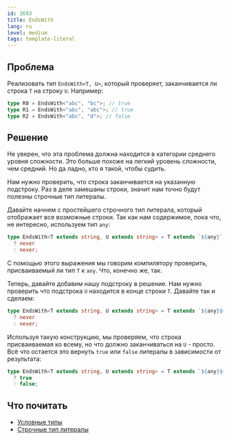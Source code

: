 ```yaml
---
id: 2693
title: EndsWith
lang: ru
level: medium
tags: template-literal
---
```


## Проблема

Реализовать тип `EndsWith<T, U>`, который проверяет, заканчивается ли строка `T`
на строку `U`. Например:

```typescript
type R0 = EndsWith<"abc", "bc">; // true
type R1 = EndsWith<"abc", "abc">; // true
type R2 = EndsWith<"abc", "d">; // false
```

## Решение

Не уверен, что эта проблема должна находится в категории среднего уровня
сложности. Это больше похоже на легкий уровень сложности, чем средний. Но да
ладно, кто я такой, чтобы судить.

Нам нужно проверить, что строка заканчивается на указанную подстроку. Раз в деле
замешаны строки, значит нам точно будут полезны строчные тип литералы.

Давайте начнем с простейшего строчного тип литерала, который отображает все
возможные строки. Так как нам содержимое, пока что, не интересно, используем тип
`any`:

```typescript
type EndsWith<T extends string, U extends string> = T extends `${any}`
  ? never
  : never;
```

С помощью этого выражения мы говорим компилятору проверить, присваиваемый ли тип
`T` к `any`. Что, конечно же, так.

Теперь, давайте добавим нашу подстроку в решение. Нам нужно проверить что
подстрока `U` находится в конце строки `T`. Давайте так и сделаем:

```typescript
type EndsWith<T extends string, U extends string> = T extends `${any}${U}`
  ? never
  : never;
```

Используя такую конструкцию, мы проверяем, что строка присваиваемая ко всему, но
что должно заканчиваться на `U` - просто. Всё что остается это вернуть `true`
или `false` литералы в зависимости от результата:

```typescript
type EndsWith<T extends string, U extends string> = T extends `${any}${U}`
  ? true
  : false;
```

## Что почитать

- [Условные типы](https://www.typescriptlang.org/docs/handbook/2/conditional-types.html)
- [Строчные тип литералы](https://www.typescriptlang.org/docs/handbook/release-notes/typescript-4-1.html#template-literal-types)
